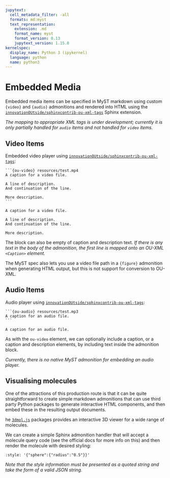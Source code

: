 ```yaml
---
jupytext:
  cell_metadata_filter: -all
  formats: md:myst
  text_representation:
    extension: .md
    format_name: myst
    format_version: 0.13
    jupytext_version: 1.15.0
kernelspec:
  display_name: Python 3 (ipykernel)
  language: python
  name: python3
---
```

# Embedded Media

Embedded media items can be specified in MyST markdown using custom `{video}` and `{audio}` admonitions and rendered into HTML using the [`innovationOUtside/sphinxcontrib-ou-xml-tags`](https://github.com/innovationOUtside/sphinxcontrib-ou-xml-tags) Sphinx extension.

*The mapping to appropriate XML tags is under development; currently it is only partially handled for `audio` items and not handled for `video` items.*

## Video Items

Embedded video player using [`innovationOUtside/sphinxcontrib-ou-xml-tags`](https://github.com/innovationOUtside/sphinxcontrib-ou-xml-tags):

````text
```{ou-video} resources/test.mp4
A caption for a video file.

A line of description.
And continuation of the line.

More description.
```
````

```{ou-video} resources/test.mp4
A caption for a video file.

A line of description.
And continuation of the line.

More description.
```

The block can also be empty of caption and description text. *If there is any text in the body of the admonition, the first line is mapped onto an OU-XML `<Caption>` element.*

The MyST spec also lets you use a video file path in a `{figure}` admonition when generating HTML output, but this is not support for conversion to OU-XML.

## Audio Items

Audio player using [`innovationOUtside/sphinxcontrib-ou-xml-tags`](https://github.com/innovationOUtside/sphinxcontrib-ou-xml-tags):

````text
```{ou-audio} resources/test.mp3
A caption for an audio file.
```
````

```{ou-audio} resources/test.mp3
A caption for an audio file.
```

As with the `ou-video` element, we can optionally include a caption, or a caption and description elements, by including text inside the admonition block.

*Currently, there is no native MyST admonition for embedding an audio player.*

## Visualising molecules

One of the attractions of this production route is that it can be quite straightforward to create simple markdown admonitions that can use third party Python packages to generate interactive HTML components, and then embed these in the resulting output documents.

he [`3dmol.js`](https://3dmol.csb.pitt.edu/) packages provides an interactive 3D viewer for a wide range of molecules.

We can create a simple Sphinx admonition handler that will accept a molecule query code (see the official docs for more info on this) and then render the molecule with desired styling:

```{ou-mol3d} pdb:1ubq
:style: '{"sphere":{"radius":"0.5"}}'
```

*Note that the style information must be presented as a quoted string and take the form of a valid JSON string.*
